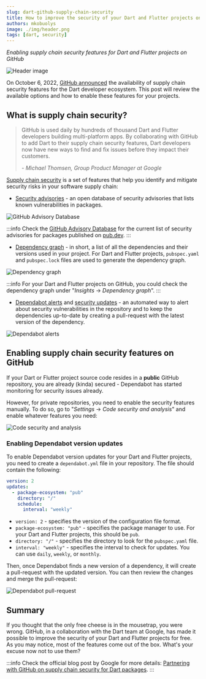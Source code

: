 ```yaml
---
slug: dart-github-supply-chain-security
title: How to improve the security of your Dart and Flutter projects on GitHub
authors: mkobuolys
image: ./img/header.png
tags: [dart, security]
---
```


_Enabling supply chain security features for Dart and Flutter projects on GitHub_

![Header image](./img/header.png)

On October 6, 2022, [GitHub announced](https://github.blog/2022-10-06-githubs-supply-chain-security-features-now-support-dart/) the availability of supply chain security features for the Dart developer ecosystem. This post will review the available options and how to enable these features for your projects.

<!--truncate-->

## What is supply chain security?

> GitHub is used daily by hundreds of thousand Dart and Flutter developers building multi-platform apps. By collaborating with GitHub to add Dart to their supply chain security features, Dart developers now have new ways to find and fix issues before they impact their customers.
>
> \- _Michael Thomsen, Group Product Manager at Google_

[Supply chain security](https://github.com/features/security/software-supply-chain) is a set of features that help you identify and mitigate security risks in your software supply chain:

- [Security advisories](https://docs.github.com/en/code-security/repository-security-advisories/about-github-security-advisories-for-repositories) - an open database of security advisories that lists known vulnerabilities in packages.

![GitHub Advisory Database](./img/github_advisory_database.png)

:::info
Check the [GitHub Advisory Database](https://github.com/advisories?query=type%3Areviewed+ecosystem%3Apub) for the current list of security advisories for packages published on [pub.dev](https://pub.dev/).
:::

- [Dependency graph](https://docs.github.com/en/code-security/supply-chain-security/understanding-your-software-supply-chain/about-the-dependency-graph) - in short, a list of all the dependencies and their versions used in your project. For Dart and Flutter projects, `pubspec.yaml` and `pubspec.lock` files are used to generate the dependency graph.

![Dependency graph](./img/dependency_graph.png)

:::info
For your Dart and Flutter projects on GitHub, you could check the dependency graph under "_Insights_ -> _Dependency graph_".
:::

- [Dependabot alerts](https://docs.github.com/en/code-security/dependabot/dependabot-alerts/about-dependabot-alerts) and [security updates](https://docs.github.com/en/code-security/dependabot/dependabot-security-updates/about-dependabot-security-updates) - an automated way to alert about security vulnerabilities in the repository and to keep the dependencies up-to-date by creating a pull-request with the latest version of the dependency.

![Dependabot alerts](./img/dependabot_alerts.png)

## Enabling supply chain security features on GitHub

If your Dart or Flutter project source code resides in a **public** GitHub repository, you are already (kinda) secured - Dependabot has started monitoring for security issues already.

However, for private repositories, you need to enable the security features manually. To do so, go to "_Settings_ -> _Code security and analysis_" and enable whatever features you need:

![Code security and analysis](./img/code_security_and_analysis.png)

### Enabling Dependabot version updates

To enable Dependabot version updates for your Dart and Flutter projects, you need to create a `dependabot.yml` file in your repository. The file should contain the following:

```yaml title="dependabot.yml"
version: 2
updates:
  - package-ecosystem: "pub"
    directory: "/"
    schedule:
      interval: "weekly"
```

- `version: 2` - specifies the version of the configuration file format.
- `package-ecosystem: "pub"` - specifies the package manager to use. For your Dart and Flutter projects, this should be `pub`.
- `directory: "/"` - specifies the directory to look for the `pubspec.yaml` file.
- `interval: "weekly"` - specifies the interval to check for updates. You can use `daily`, `weekly`, or `monthly`.

Then, once Dependabot finds a new version of a dependency, it will create a pull-request with the updated version. You can then review the changes and merge the pull-request:

![Dependabot pull-request](./img/dependabot_pull_request.png)

## Summary

If you thought that the only free cheese is in the mousetrap, you were wrong. GitHub, in a collaboration with the Dart team at Google, has made it possible to improve the security of your Dart and Flutter projects for free. As you may notice, most of the features come out of the box. What's your excuse now not to use them?

:::info
Check the official blog post by Google for more details: [Partnering with GitHub on supply chain security for Dart packages](https://medium.com/dartlang/partnering-with-github-on-an-supply-chain-security-485eed1fc388).
:::
